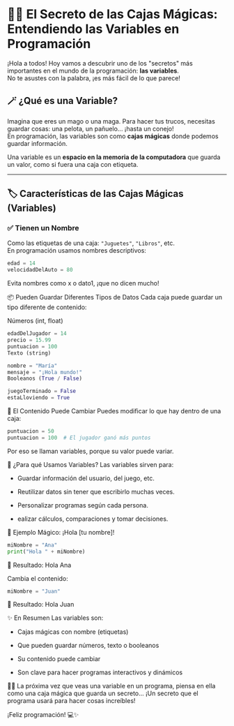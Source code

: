 # 🧙‍♂️ El Secreto de las Cajas Mágicas: Entendiendo las Variables en Programación

¡Hola a todos! Hoy vamos a descubrir uno de los "secretos" más importantes en el mundo de la programación: **las variables**.  
No te asustes con la palabra, ¡es más fácil de lo que parece!

## 🪄 ¿Qué es una Variable?

Imagina que eres un mago o una maga. Para hacer tus trucos, necesitas guardar cosas: una pelota, un pañuelo... ¡hasta un conejo!  
En programación, las variables son como **cajas mágicas** donde podemos guardar información.

Una variable es un **espacio en la memoria de la computadora** que guarda un valor, como si fuera una caja con etiqueta.

---

## 🏷️ Características de las Cajas Mágicas (Variables)

### ✅ Tienen un Nombre

Como las etiquetas de una caja: `"Juguetes"`, `"Libros"`, etc.  
En programación usamos nombres descriptivos:

```python
edad = 14
velocidadDelAuto = 80
```
Evita nombres como x o dato1, ¡que no dicen mucho!

📦 Pueden Guardar Diferentes Tipos de Datos
Cada caja puede guardar un tipo diferente de contenido:

Números (int, float)
```python
edadDelJugador = 14
precio = 15.99
puntuacion = 100
Texto (string)
```
```python
nombre = "María"
mensaje = "¡Hola mundo!"
Booleanos (True / False)
```
```python
juegoTerminado = False
estaLloviendo = True
```
🔄 El Contenido Puede Cambiar
Puedes modificar lo que hay dentro de una caja:
```python
puntuacion = 50
puntuacion = 100  # El jugador ganó más puntos
```
Por eso se llaman variables, porque su valor puede variar.

🧠 ¿Para qué Usamos Variables?
Las variables sirven para:

* Guardar información del usuario, del juego, etc.

* Reutilizar datos sin tener que escribirlo muchas veces.

* Personalizar programas según cada persona.

* ealizar cálculos, comparaciones y tomar decisiones.

🔮 Ejemplo Mágico: ¡Hola [tu nombre]!
```python
miNombre = "Ana"
print("Hola " + miNombre)
```
💬 Resultado: Hola Ana

Cambia el contenido:
```python
miNombre = "Juan"
```
💬 Resultado: Hola Juan

✨ En Resumen
Las variables son:

* Cajas mágicas con nombre (etiquetas)

* Que pueden guardar números, texto o booleanos

* Su contenido puede cambiar

* Son clave para hacer programas interactivos y dinámicos

🧙‍♀️ La próxima vez que veas una variable en un programa, piensa en ella como una caja mágica que guarda un secreto... ¡Un secreto que el programa usará para hacer cosas increíbles!

¡Feliz programación! 💻✨
